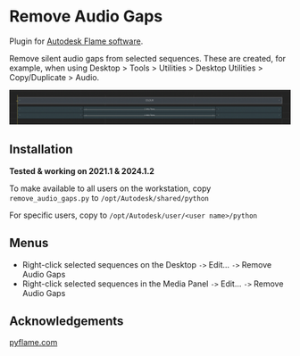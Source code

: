 # Remove Audio Gaps

Plugin for [Autodesk Flame software](http://www.autodesk.com/products/flame).

Remove silent audio gaps from selected sequences.  These are created, for example, when using Desktop > Tools > Utilities > Desktop Utilities > Copy/Duplicate > Audio.

![screenshot](screenshot.png)

## Installation
**Tested & working on 2021.1 & 2024.1.2**

To make available to all users on the workstation, copy `remove_audio_gaps.py` to `/opt/Autodesk/shared/python`

For specific users, copy to `/opt/Autodesk/user/<user name>/python`

## Menus
- Right-click selected sequences on the Desktop `->` Edit... `->` Remove Audio Gaps
- Right-click selected sequences in the Media Panel `->` Edit... `->` Remove Audio Gaps

## Acknowledgements
[pyflame.com](http://www.pyflame.com)
